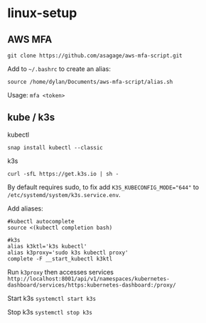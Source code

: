 # linux-setup

## AWS MFA
`git clone https://github.com/asagage/aws-mfa-script.git`

Add to `~/.bashrc` to create an alias:

`source /home/dylan/Documents/aws-mfa-script/alias.sh`

Usage: `mfa <token>`

## kube / k3s
kubectl

`snap install kubectl --classic`

k3s

`curl -sfL https://get.k3s.io | sh -`

By default requires sudo, to fix add `K3S_KUBECONFIG_MODE="644"` to 
`/etc/systemd/system/k3s.service.env`.

Add aliases:
```
#kubectl autocomplete
source <(kubectl completion bash)

#k3s
alias k3ktl='k3s kubectl'
alias k3proxy='sudo k3s kubectl proxy'
complete -F __start_kubectl k3ktl
```

Run `k3proxy` then accesses services `http://localhost:8001/api/v1/namespaces/kubernetes-dashboard/services/https:kubernetes-dashboard:/proxy/`

Start k3s `systemctl start k3s` 

Stop k3s `systemctl stop k3s`